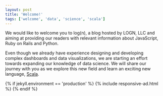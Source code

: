```yaml
---
layout: post
title: 'Welcome!'
tags: ['welcome', 'data', 'science', 'scala']
---
```

We would like to welcome you to log(n), a blog hosted by LOGN, LLC and aiming
at providing our readers with relevant information about JavaScript, Ruby on
Rails and Python.

Even though we already have experience designing and developing
complex dashboards and data visualizations, we are starting an effort towards
expanding our knowledge of data science. We will share our journey with you as
we explore this new field and learn an exciting new language,
[Scala](https://www.scala-lang.org/).

{% if jekyll.environment == 'production' %}
  {% include responsive-ad.html %}
{% endif %}
